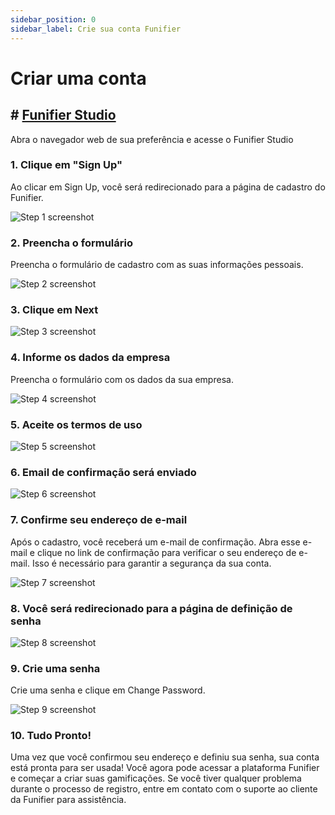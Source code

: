 ```yaml
---
sidebar_position: 0
sidebar_label: Crie sua conta Funifier
---
```


# Criar uma conta
## # [Funifier Studio](https://my.funifier.com)
Abra o navegador web de sua preferência e acesse o Funifier Studio


### 1. Clique em "Sign Up"

Ao clicar em Sign Up, você será redirecionado para a página de cadastro do Funifier.

![Step 1 screenshot](https://images.tango.us/workflows/78fb815d-6b22-47c2-a7c0-499cb23396af/steps/4f3230a8-c7ef-41a3-aa9e-1a6f09f791a5/08d87fa1-5779-4742-9bd3-c079ca47ba66.png?crop=focalpoint&fit=crop&fp-x=0.5000&fp-y=0.5000&w=1200&border=2%2CF4F2F7&border-radius=8%2C8%2C8%2C8&border-radius-inner=8%2C8%2C8%2C8&blend-align=bottom&blend-mode=normal&blend-x=0&blend-w=1200&blend64=aHR0cHM6Ly9pbWFnZXMudGFuZ28udXMvc3RhdGljL21hZGUtd2l0aC10YW5nby13YXRlcm1hcmstdjIucG5n&mark-x=1005&mark-y=5&m64=aHR0cHM6Ly9pbWFnZXMudGFuZ28udXMvc3RhdGljL2JsYW5rLnBuZz9tYXNrPWNvcm5lcnMmYm9yZGVyPTQlMkNGRjc0NDImdz04NiZoPTQ1JmZpdD1jcm9wJmNvcm5lci1yYWRpdXM9MTA%3D)


### 2. Preencha o formulário

Preencha o formulário de cadastro com as suas informações pessoais.

![Step 2 screenshot](https://images.tango.us/workflows/78fb815d-6b22-47c2-a7c0-499cb23396af/steps/d8e74539-0fd6-4241-b3dc-ee95d0f49753/0aacaa38-8d33-48d3-a83d-a1390c3d1a51.png?crop=focalpoint&fit=crop&fp-x=0.5000&fp-y=0.5000&w=1200&border=2%2CF4F2F7&border-radius=8%2C8%2C8%2C8&border-radius-inner=8%2C8%2C8%2C8&blend-align=bottom&blend-mode=normal&blend-x=0&blend-w=1200&blend64=aHR0cHM6Ly9pbWFnZXMudGFuZ28udXMvc3RhdGljL21hZGUtd2l0aC10YW5nby13YXRlcm1hcmstdjIucG5n&mark-x=60&mark-y=69&m64=aHR0cHM6Ly9pbWFnZXMudGFuZ28udXMvc3RhdGljL2JsYW5rLnBuZz9tYXNrPWNvcm5lcnMmYm9yZGVyPTQlMkNGRjc0NDImdz0xMDY2Jmg9NjU1JmZpdD1jcm9wJmNvcm5lci1yYWRpdXM9MTA%3D)


### 3. Clique em Next
![Step 3 screenshot](https://images.tango.us/workflows/78fb815d-6b22-47c2-a7c0-499cb23396af/steps/011dddce-6754-4f42-af38-7251ce94c003/7f662656-8935-46f1-be1e-7da9507bfd98.png?crop=focalpoint&fit=crop&fp-x=0.6663&fp-y=0.9462&fp-z=2.6788&w=1200&border=2%2CF4F2F7&border-radius=8%2C8%2C8%2C8&border-radius-inner=8%2C8%2C8%2C8&blend-align=bottom&blend-mode=normal&blend-x=0&blend-w=1200&blend64=aHR0cHM6Ly9pbWFnZXMudGFuZ28udXMvc3RhdGljL21hZGUtd2l0aC10YW5nby13YXRlcm1hcmstdjIucG5n&mark-x=473&mark-y=540&m64=aHR0cHM6Ly9pbWFnZXMudGFuZ28udXMvc3RhdGljL2JsYW5rLnBuZz9tYXNrPWNvcm5lcnMmYm9yZGVyPTYlMkNGRjc0NDImdz0yNTUmaD0xNzImZml0PWNyb3AmY29ybmVyLXJhZGl1cz0xMA%3D%3D)


### 4. Informe os dados da empresa

Preencha o formulário com os dados da sua empresa.

![Step 4 screenshot](https://images.tango.us/workflows/78fb815d-6b22-47c2-a7c0-499cb23396af/steps/e1d183b1-178b-4a1a-90df-75c3c9d3d844/6eec705d-a117-480b-8429-3a4b8853ec15.png?crop=focalpoint&fit=crop&fp-x=0.5000&fp-y=0.5000&w=1200&border=2%2CF4F2F7&border-radius=8%2C8%2C8%2C8&border-radius-inner=8%2C8%2C8%2C8&blend-align=bottom&blend-mode=normal&blend-x=0&blend-w=1200&blend64=aHR0cHM6Ly9pbWFnZXMudGFuZ28udXMvc3RhdGljL21hZGUtd2l0aC10YW5nby13YXRlcm1hcmstdjIucG5n&mark-x=14&mark-y=69&m64=aHR0cHM6Ly9pbWFnZXMudGFuZ28udXMvc3RhdGljL2JsYW5rLnBuZz9tYXNrPWNvcm5lcnMmYm9yZGVyPTQlMkNGRjc0NDImdz0xMTU2Jmg9NjU5JmZpdD1jcm9wJmNvcm5lci1yYWRpdXM9MTA%3D)


### 5. Aceite os termos de uso
![Step 5 screenshot](https://images.tango.us/workflows/78fb815d-6b22-47c2-a7c0-499cb23396af/steps/626c1e27-0369-4bf0-8f59-09353902af1a/ade93064-c623-4925-bf3d-7fcda07af199.png?crop=focalpoint&fit=crop&fp-x=0.4919&fp-y=0.8653&fp-z=2.3687&w=1200&border=2%2CF4F2F7&border-radius=8%2C8%2C8%2C8&border-radius-inner=8%2C8%2C8%2C8&blend-align=bottom&blend-mode=normal&blend-x=0&blend-w=1200&blend64=aHR0cHM6Ly9pbWFnZXMudGFuZ28udXMvc3RhdGljL21hZGUtd2l0aC10YW5nby13YXRlcm1hcmstdjIucG5n&mark-x=419&mark-y=577&m64=aHR0cHM6Ly9pbWFnZXMudGFuZ28udXMvc3RhdGljL2JsYW5rLnBuZz9tYXNrPWNvcm5lcnMmYm9yZGVyPTYlMkNGRjc0NDImdz0zNDcmaD0xNDYmZml0PWNyb3AmY29ybmVyLXJhZGl1cz0xMA%3D%3D)


### 6. Email de confirmação será enviado



![Step 6 screenshot](https://images.tango.us/workflows/78fb815d-6b22-47c2-a7c0-499cb23396af/steps/daa40c08-3f17-49ac-8b2d-eda3247e809a/2b71d704-0c2b-4369-838b-ef93110e4200.png?crop=focalpoint&fit=crop&fp-x=0.5515&fp-y=0.4523&w=1200&border=2%2CF4F2F7&border-radius=8%2C8%2C8%2C8&border-radius-inner=8%2C8%2C8%2C8&blend-align=bottom&blend-mode=normal&blend-x=0&blend-w=1200&blend64=aHR0cHM6Ly9pbWFnZXMudGFuZ28udXMvc3RhdGljL21hZGUtd2l0aC10YW5nby13YXRlcm1hcmstdjIucG5n&mark-x=60&mark-y=69&m64=aHR0cHM6Ly9pbWFnZXMudGFuZ28udXMvc3RhdGljL2JsYW5rLnBuZz9tYXNrPWNvcm5lcnMmYm9yZGVyPTQlMkNGRjc0NDImdz05NjkmaD0yMzkmZml0PWNyb3AmY29ybmVyLXJhZGl1cz0xMA%3D%3D)


### 7. Confirme seu endereço de e-mail

Após o cadastro, você receberá um e-mail de confirmação. Abra esse e-mail e clique no link de confirmação para verificar o seu endereço de e-mail. Isso é necessário para garantir a segurança da sua conta.

![Step 7 screenshot](https://images.tango.us/workflows/78fb815d-6b22-47c2-a7c0-499cb23396af/steps/3789ccb1-78b1-43b2-93b7-5fe89b5ff3cc/9ee73536-c78f-48a8-a883-cc69a6b53f7e.png?crop=focalpoint&fit=crop&fp-x=0.3892&fp-y=0.3922&fp-z=2.5658&w=1200&border=2%2CF4F2F7&border-radius=8%2C8%2C8%2C8&border-radius-inner=8%2C8%2C8%2C8&blend-align=bottom&blend-mode=normal&blend-x=0&blend-w=1200&blend64=aHR0cHM6Ly9pbWFnZXMudGFuZ28udXMvc3RhdGljL21hZGUtd2l0aC10YW5nby13YXRlcm1hcmstdjIucG5n&mark-x=154&mark-y=354&m64=aHR0cHM6Ly9pbWFnZXMudGFuZ28udXMvc3RhdGljL2JsYW5rLnBuZz9tYXNrPWNvcm5lcnMmYm9yZGVyPTYlMkNGRjc0NDImdz0yNzYmaD01MyZmaXQ9Y3JvcCZjb3JuZXItcmFkaXVzPTEw)


### 8. Você será redirecionado para a página de definição de senha
![Step 8 screenshot](https://images.tango.us/workflows/78fb815d-6b22-47c2-a7c0-499cb23396af/steps/7cace399-dcfd-4900-b011-b97764ccc63b/b191b942-97d3-4c59-a2bb-faa07944526e.png?crop=focalpoint&fit=crop&fp-x=0.5000&fp-y=0.5000&w=1200&border=2%2CF4F2F7&border-radius=8%2C8%2C8%2C8&border-radius-inner=8%2C8%2C8%2C8&blend-align=bottom&blend-mode=normal&blend-x=0&blend-w=1200&blend64=aHR0cHM6Ly9pbWFnZXMudGFuZ28udXMvc3RhdGljL21hZGUtd2l0aC10YW5nby13YXRlcm1hcmstdjIucG5n&mark-x=60&mark-y=69&m64=aHR0cHM6Ly9pbWFnZXMudGFuZ28udXMvc3RhdGljL2JsYW5rLnBuZz9tYXNrPWNvcm5lcnMmYm9yZGVyPTQlMkNGRjc0NDImdz0xMDY2Jmg9NjU5JmZpdD1jcm9wJmNvcm5lci1yYWRpdXM9MTA%3D)


### 9. Crie uma senha

Crie uma senha e clique em Change Password.

![Step 9 screenshot](https://images.tango.us/workflows/78fb815d-6b22-47c2-a7c0-499cb23396af/steps/284e3e17-8791-4a67-aec3-82434a32ad89/c13bdb2b-15d7-4f48-8a6b-627374c33a18.png?crop=focalpoint&fit=crop&fp-x=0.4940&fp-y=0.8657&fp-z=1.7780&w=1200&border=2%2CF4F2F7&border-radius=8%2C8%2C8%2C8&border-radius-inner=8%2C8%2C8%2C8&blend-align=bottom&blend-mode=normal&blend-x=0&blend-w=1200&blend64=aHR0cHM6Ly9pbWFnZXMudGFuZ28udXMvc3RhdGljL21hZGUtd2l0aC10YW5nby13YXRlcm1hcmstdjIucG5n&mark-x=320&mark-y=500&m64=aHR0cHM6Ly9pbWFnZXMudGFuZ28udXMvc3RhdGljL2JsYW5rLnBuZz9tYXNrPWNvcm5lcnMmYm9yZGVyPTYlMkNGRjc0NDImdz01NjAmaD0xMTQmZml0PWNyb3AmY29ybmVyLXJhZGl1cz0xMA%3D%3D)


### 10. Tudo Pronto!

Uma vez que você confirmou seu endereço e definiu sua senha, sua conta está pronta para ser usada! Você agora pode acessar a plataforma Funifier e começar a criar suas gamificações. Se você tiver qualquer problema durante o processo de registro, entre em contato com o suporte ao cliente da Funifier para assistência.

